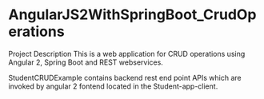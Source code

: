# AngularJS2WithSpringBoot_CrudOperations

Project Description
 This is a web application for CRUD operations using Angular 2, Spring Boot and REST webservices.
 
 StudentCRUDExample contains backend rest end point APIs which are invoked by angular 2 fontend located in the Student-app-client.
